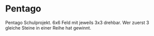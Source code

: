 # Pentago
Pentago Schulprojekt.
6x6 Feld mit jeweils 3x3 drehbar. Wer zuerst 3 gleiche Steine in einer Reihe hat gewinnt.
